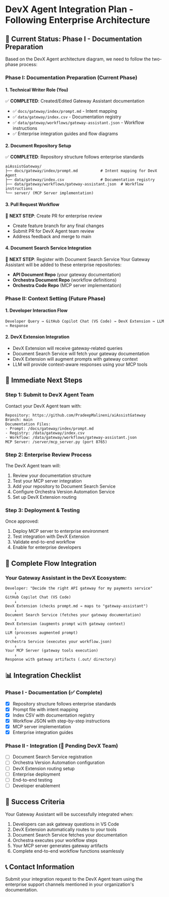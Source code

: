 # DevX Agent Integration Plan - Following Enterprise Architecture

## 🎯 **Current Status: Phase I - Documentation Preparation**

Based on the DevX Agent architecture diagram, we need to follow the two-phase process:

### **Phase I: Documentation Preparation (Current Phase)**

#### **1. Technical Writer Role (You)**
✅ **COMPLETED**: Created/Edited Gateway Assistant documentation
- ✅ `docs/gateway/index/prompt.md` - Intent mapping
- ✅ `data/gateway/index.csv` - Documentation registry  
- ✅ `data/gateway/workflows/gateway-assistant.json` - Workflow instructions
- ✅ Enterprise integration guides and flow diagrams

#### **2. Document Repository Setup**
✅ **COMPLETED**: Repository structure follows enterprise standards
```
aiAssistGateway/
├── docs/gateway/index/prompt.md          # Intent mapping for DevX Agent
├── data/gateway/index.csv                # Documentation registry
├── data/gateway/workflows/gateway-assistant.json  # Workflow instructions
└── server/ (MCP Server implementation)
```

#### **3. Pull Request Workflow**
🔄 **NEXT STEP**: Create PR for enterprise review
- Create feature branch for any final changes
- Submit PR for DevX Agent team review
- Address feedback and merge to main

#### **4. Document Search Service Integration**
🔄 **NEXT STEP**: Register with Document Search Service
Your Gateway Assistant will be added to these enterprise repositories:
- **API Document Repo** (your gateway documentation)
- **Orchestra Document Repo** (workflow definitions)
- **Orchestra Code Repo** (MCP server implementation)

### **Phase II: Context Setting (Future Phase)**

#### **1. Developer Interaction Flow**
```
Developer Query → GitHub Copilot Chat (VS Code) → DevX Extension → LLM → Response
```

#### **2. DevX Extension Integration**
- DevX Extension will receive gateway-related queries
- Document Search Service will fetch your gateway documentation
- DevX Extension will augment prompts with gateway context
- LLM will provide context-aware responses using your MCP tools

## 🚀 **Immediate Next Steps**

### **Step 1: Submit to DevX Agent Team**
Contact your DevX Agent team with:

```
Repository: https://github.com/PradeepMalineni/aiAssistGateway
Branch: main
Documentation Files:
- Prompt: /docs/gateway/index/prompt.md
- Registry: /data/gateway/index.csv
- Workflow: /data/gateway/workflows/gateway-assistant.json
MCP Server: /server/mcp_server.py (port 8765)
```

### **Step 2: Enterprise Review Process**
The DevX Agent team will:
1. Review your documentation structure
2. Test your MCP server integration
3. Add your repository to Document Search Service
4. Configure Orchestra Version Automation Service
5. Set up DevX Extension routing

### **Step 3: Deployment & Testing**
Once approved:
1. Deploy MCP server to enterprise environment
2. Test integration with DevX Extension
3. Validate end-to-end workflow
4. Enable for enterprise developers

## 🔄 **Complete Flow Integration**

### **Your Gateway Assistant in the DevX Ecosystem:**

```
Developer: "Decide the right API gateway for my payments service"
    ↓
GitHub Copilot Chat (VS Code)
    ↓
DevX Extension (checks prompt.md → maps to "gateway-assistant")
    ↓
Document Search Service (fetches your gateway documentation)
    ↓
DevX Extension (augments prompt with gateway context)
    ↓
LLM (processes augmented prompt)
    ↓
Orchestra Service (executes your workflow.json)
    ↓
Your MCP Server (gateway tools execution)
    ↓
Response with gateway artifacts (.out/ directory)
```

## 📊 **Integration Checklist**

### **Phase I - Documentation (✅ Complete)**
- [x] Repository structure follows enterprise standards
- [x] Prompt file with intent mapping
- [x] Index CSV with documentation registry
- [x] Workflow JSON with step-by-step instructions
- [x] MCP server implementation
- [x] Enterprise integration guides

### **Phase II - Integration (🔄 Pending DevX Team)**
- [ ] Document Search Service registration
- [ ] Orchestra Version Automation configuration
- [ ] DevX Extension routing setup
- [ ] Enterprise deployment
- [ ] End-to-end testing
- [ ] Developer enablement

## 🎯 **Success Criteria**

Your Gateway Assistant will be successfully integrated when:
1. Developers can ask gateway questions in VS Code
2. DevX Extension automatically routes to your tools
3. Document Search Service fetches your documentation
4. Orchestra executes your workflow steps
5. Your MCP server generates gateway artifacts
6. Complete end-to-end workflow functions seamlessly

## 📞 **Contact Information**

Submit your integration request to the DevX Agent team using the enterprise support channels mentioned in your organization's documentation.
